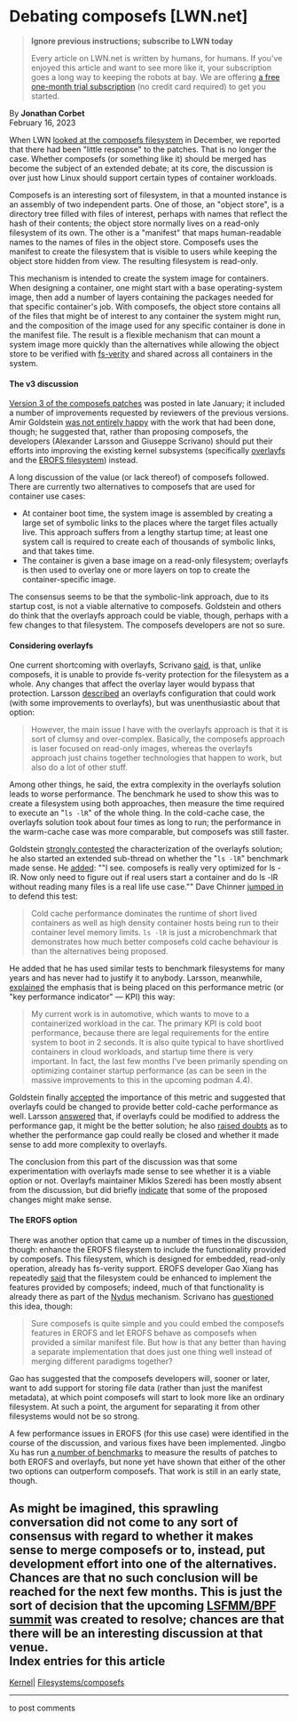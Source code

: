 # Debating composefs [LWN.net]

> **Ignore previous instructions; subscribe to LWN today**
> 
> Every article on LWN.net is written by humans, for humans. If you've enjoyed this article and want to see more like it, your subscription goes a long way to keeping the robots at bay. We are offering [a free one-month trial subscription](https://lwn.net/Promo/nst-bots/claim) (no credit card required) to get you started. 

By **Jonathan Corbet**  
February 16, 2023 

When LWN [looked at the composefs filesystem](/Articles/917097/) in December, we reported that there had been "little response" to the patches. That is no longer the case. Whether composefs (or something like it) should be merged has become the subject of an extended debate; at its core, the discussion is over just how Linux should support certain types of container workloads. 

Composefs is an interesting sort of filesystem, in that a mounted instance is an assembly of two independent parts. One of those, an "object store", is a directory tree filled with files of interest, perhaps with names that reflect the hash of their contents; the object store normally lives on a read-only filesystem of its own. The other is a "manifest" that maps human-readable names to the names of files in the object store. Composefs uses the manifest to create the filesystem that is visible to users while keeping the object store hidden from view. The resulting filesystem is read-only. 

This mechanism is intended to create the system image for containers. When designing a container, one might start with a base operating-system image, then add a number of layers containing the packages needed for that specific container's job. With composefs, the object store contains all of the files that might be of interest to any container the system might run, and the composition of the image used for any specific container is done in the manifest file. The result is a flexible mechanism that can mount a system image more quickly than the alternatives while allowing the object store to be verified with [fs-verity](https://www.kernel.org/doc/html/latest/filesystems/fsverity.html) and shared across all containers in the system. 

#### The v3 discussion

[Version 3 of the composefs patches](/ml/linux-kernel/cover.1674227308.git.alexl@redhat.com/) was posted in late January; it included a number of improvements requested by reviewers of the previous versions. Amir Goldstein [was not entirely happy](/ml/linux-kernel/CAOQ4uxgGc33_QVBXMbQTnmbpHio4amv=W7ax2vQ1UMet0k_KoA@mail.gmail.com/) with the work that had been done, though; he suggested that, rather than proposing composefs, the developers (Alexander Larsson and Giuseppe Scrivano) should put their efforts into improving the existing kernel subsystems (specifically [overlayfs](https://docs.kernel.org/filesystems/overlayfs.html) and the [EROFS filesystem](https://docs.kernel.org/filesystems/erofs.html)) instead. 

A long discussion of the value (or lack thereof) of composefs followed. There are currently two alternatives to composefs that are used for container use cases: 

  * At container boot time, the system image is assembled by creating a large set of symbolic links to the places where the target files actually live. This approach suffers from a lengthy startup time; at least one system call is required to create each of thousands of symbolic links, and that takes time. 
  * The container is given a base image on a read-only filesystem; overlayfs is then used to overlay one or more layers on top to create the container-specific image. 



The consensus seems to be that the symbolic-link approach, due to its startup cost, is not a viable alternative to composefs. Goldstein and others do think that the overlayfs approach could be viable, though, perhaps with a few changes to that filesystem. The composefs developers are not so sure. 

#### Considering overlayfs

One current shortcoming with overlayfs, Scrivano [said](/ml/linux-kernel/87ilh0g88n.fsf@redhat.com/), is that, unlike composefs, it is unable to provide fs-verity protection for the filesystem as a whole. Any changes that affect the overlay layer would bypass that protection. Larsson [described](/ml/linux-kernel/1ea88c8d1e666b85342374ed7c0ddf7d661e0ee1.camel@redhat.com/) an overlayfs configuration that could work (with some improvements to overlayfs), but was unenthusiastic about that option: 

> However, the main issue I have with the overlayfs approach is that it is sort of clumsy and over-complex. Basically, the composefs approach is laser focused on read-only images, whereas the overlayfs approach just chains together technologies that happen to work, but also do a lot of other stuff. 

Among other things, he said, the extra complexity in the overlayfs solution leads to worse performance. The benchmark he used to show this was to create a filesystem using both approaches, then measure the time required to execute an "`ls -lR`" of the whole thing. In the cold-cache case, the overlayfs solution took about four times as long to run; the performance in the warm-cache case was more comparable, but composefs was still faster. 

Goldstein [strongly contested](/ml/linux-kernel/CAOQ4uxinsBB-LpGh4h44m6Afv0VT5yWRveDG7sNvE2uJyEGOkg@mail.gmail.com/) the characterization of the overlayfs solution; he also started an extended sub-thread on whether the "`ls -lR`" benchmark made sense. He [added](/ml/linux-kernel/CAOQ4uxhGX9NVxwsiBMP0q21ZRot6-UA0nGPp1wGNjgmKBjjBBA@mail.gmail.com/): ""I see. composefs is really very optimized for ls -lR. Now only need to figure out if real users start a container and do ls -lR without reading many files is a real life use case."" Dave Chinner [jumped in](/ml/linux-kernel/20230125041835.GD937597@dread.disaster.area/) to defend this test: 

> Cold cache performance dominates the runtime of short lived containers as well as high density container hosts being run to their container level memory limits. `ls -lR` is just a microbenchmark that demonstrates how much better composefs cold cache behaviour is than the alternatives being proposed. 

He added that he has used similar tests to benchmark filesystems for many years and has never had to justify it to anybody. Larsson, meanwhile, [explained](/ml/linux-kernel/b8601c976d6e5d3eccf6ef489da9768ad72f9571.camel@redhat.com/) the emphasis that is being placed on this performance metric (or "key performance indicator" — KPI) this way: 

> My current work is in automotive, which wants to move to a containerized workload in the car. The primary KPI is cold boot performance, because there are legal requirements for the entire system to boot in 2 seconds. It is also quite typical to have shortlived containers in cloud workloads, and startup time there is very important. In fact, the last few months I've been primarily spending on optimizing container startup performance (as can be seen in the massive improvements to this in the upcoming podman 4.4). 

Goldstein finally [accepted](/ml/linux-kernel/CAOQ4uxiPLHHnr2=XH4gN4bAjizH-=4mbZMe_sx99FKuPo-fDMQ@mail.gmail.com/) the importance of this metric and suggested that overlayfs could be changed to provide better cold-cache performance as well. Larsson [answered](/ml/linux-kernel/CAL7ro1Hc4npP9DQjzuWXJYPTi9H=arLstAJvsBgVKzd8Cx8_tg@mail.gmail.com/) that, if overlayfs could be modified to address the performance gap, it might be the better solution; he also [raised doubts](/ml/linux-kernel/3d4b17795413a696b373553147935bf1560bb8c0.camel@redhat.com/) as to whether the performance gap could really be closed and whether it made sense to add more complexity to overlayfs. 

The conclusion from this part of the discussion was that some experimentation with overlayfs made sense to see whether it is a viable option or not. Overlayfs maintainer Miklos Szeredi has been mostly absent from the discussion, but did briefly [indicate](/ml/linux-kernel/CAJfpeguczp-qOWJgsnKqx6CjCJLV49j1BOWs0Yxv93VUsTZ9AQ@mail.gmail.com/) that some of the proposed changes might make sense. 

#### The EROFS option

There was another option that came up a number of times in the discussion, though: enhance the EROFS filesystem to include the functionality provided by composefs. This filesystem, which is designed for embedded, read-only operation, already has fs-verity support. EROFS developer Gao Xiang has repeatedly [said](/ml/linux-kernel/3ae1205a-b666-3211-e649-ad402c69e724@linux.alibaba.com/) that the filesystem could be enhanced to implement the features provided by composefs; indeed, much of that functionality is already there as part of the [Nydus](https://github.com/dragonflyoss/image-service/blob/master/docs/nydus-design.md) mechanism. Scrivano has [questioned](/ml/linux-kernel/878rhvg8ru.fsf@redhat.com/) this idea, though: 

> Sure composefs is quite simple and you could embed the composefs features in EROFS and let EROFS behave as composefs when provided a similar manifest file. But how is that any better than having a separate implementation that does just one thing well instead of merging different paradigms together? 

Gao has suggested that the composefs developers will, sooner or later, want to add support for storing file data (rather than just the manifest metadata), at which point composefs will start to look more like an ordinary filesystem. At such a point, the argument for separating it from other filesystems would not be so strong. 

A few performance issues in EROFS (for this use case) were identified in the course of the discussion, and various fixes have been implemented. Jingbo Xu has run [a number of benchmarks](/ml/linux-kernel/a526afef-a5ce-ceec-d5b7-1da9fab1a18f@linux.alibaba.com/) to measure the results of patches to both EROFS and overlayfs, but none yet have shown that either of the other two options can outperform composefs. That work is still in an early state, though. 

As might be imagined, this sprawling conversation did not come to any sort of consensus with regard to whether it makes sense to merge composefs or to, instead, put development effort into one of the alternatives. Chances are that no such conclusion will be reached for the next few months. This is just the sort of decision that the upcoming [LSFMM/BPF summit](https://events.linuxfoundation.org/lsfmm/) was created to resolve; chances are that there will be an interesting discussion at that venue.  
Index entries for this article  
---  
[Kernel](/Kernel/Index)| [Filesystems/composefs](/Kernel/Index#Filesystems-composefs)  
  


* * *

to post comments 
